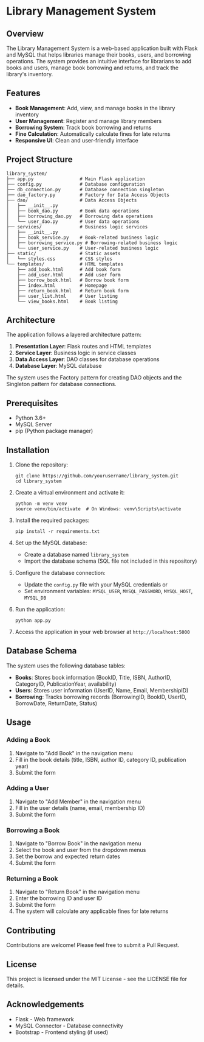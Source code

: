
# Library Management System

## Overview
The Library Management System is a web-based application built with Flask and MySQL that helps libraries manage their books, users, and borrowing operations. The system provides an intuitive interface for librarians to add books and users, manage book borrowing and returns, and track the library's inventory.

## Features
- **Book Management**: Add, view, and manage books in the library inventory
- **User Management**: Register and manage library members
- **Borrowing System**: Track book borrowing and returns
- **Fine Calculation**: Automatically calculate fines for late returns
- **Responsive UI**: Clean and user-friendly interface

## Project Structure
```
library_system/
├── app.py                 # Main Flask application
├── config.py              # Database configuration
├── db_connection.py       # Database connection singleton
├── dao_factory.py         # Factory for Data Access Objects
├── dao/                   # Data Access Objects
│   ├── __init__.py
│   ├── book_dao.py        # Book data operations
│   ├── borrowing_dao.py   # Borrowing data operations
│   └── user_dao.py        # User data operations
├── services/              # Business logic services
│   ├── __init__.py
│   ├── book_service.py    # Book-related business logic
│   ├── borrowing_service.py # Borrowing-related business logic
│   └── user_service.py    # User-related business logic
├── static/                # Static assets
│   └── styles.css         # CSS styles
└── templates/             # HTML templates
    ├── add_book.html      # Add book form
    ├── add_user.html      # Add user form
    ├── borrow_book.html   # Borrow book form
    ├── index.html         # Homepage
    ├── return_book.html   # Return book form
    ├── user_list.html     # User listing
    └── view_books.html    # Book listing
```

## Architecture
The application follows a layered architecture pattern:

1. **Presentation Layer**: Flask routes and HTML templates
2. **Service Layer**: Business logic in service classes
3. **Data Access Layer**: DAO classes for database operations
4. **Database Layer**: MySQL database

The system uses the Factory pattern for creating DAO objects and the Singleton pattern for database connections.

## Prerequisites
- Python 3.6+
- MySQL Server
- pip (Python package manager)

## Installation

1. Clone the repository:
   ```
   git clone https://github.com/yourusername/library_system.git
   cd library_system
   ```

2. Create a virtual environment and activate it:
   ```
   python -m venv venv
   source venv/bin/activate  # On Windows: venv\Scripts\activate
   ```

3. Install the required packages:
   ```
   pip install -r requirements.txt
   ```

4. Set up the MySQL database:
   - Create a database named `library_system`
   - Import the database schema (SQL file not included in this repository)

5. Configure the database connection:
   - Update the `config.py` file with your MySQL credentials or
   - Set environment variables: `MYSQL_USER`, `MYSQL_PASSWORD`, `MYSQL_HOST`, `MYSQL_DB`

6. Run the application:
   ```
   python app.py
   ```

7. Access the application in your web browser at `http://localhost:5000`

## Database Schema

The system uses the following database tables:

- **Books**: Stores book information (BookID, Title, ISBN, AuthorID, CategoryID, PublicationYear, availability)
- **Users**: Stores user information (UserID, Name, Email, MembershipID)
- **Borrowing**: Tracks borrowing records (BorrowingID, BookID, UserID, BorrowDate, ReturnDate, Status)

## Usage

### Adding a Book
1. Navigate to "Add Book" in the navigation menu
2. Fill in the book details (title, ISBN, author ID, category ID, publication year)
3. Submit the form

### Adding a User
1. Navigate to "Add Member" in the navigation menu
2. Fill in the user details (name, email, membership ID)
3. Submit the form

### Borrowing a Book
1. Navigate to "Borrow Book" in the navigation menu
2. Select the book and user from the dropdown menus
3. Set the borrow and expected return dates
4. Submit the form

### Returning a Book
1. Navigate to "Return Book" in the navigation menu
2. Enter the borrowing ID and user ID
3. Submit the form
4. The system will calculate any applicable fines for late returns

## Contributing
Contributions are welcome! Please feel free to submit a Pull Request.

## License
This project is licensed under the MIT License - see the LICENSE file for details.

## Acknowledgements
- Flask - Web framework
- MySQL Connector - Database connectivity
- Bootstrap - Frontend styling (if used)
